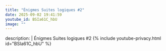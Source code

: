```yaml
---
title: "Énigmes Suites logiques #2"
date: 2025-09-02 19:41:59 
youtube_id: BSIa61C_hbU
image: ""
---
```

description: |
  Énigmes Suites logiques #2
{% include youtube-privacy.html id="BSIa61C_hbU" %}
